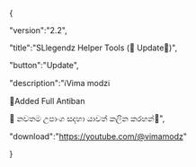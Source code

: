 {

 "version":"2.2",

 "title":"SLlegendz Helper Tools (🚨 Update🚨)",

 "button":"Update",

 "description":"ℹ️Vima modzℹ️

🚨Added Full Antiban

🔴 නවතම උපාංග සදහා යාවත් කලින කරහන්🤣",

 "download":"https://youtube.com/@vimamodz"

}
